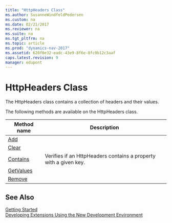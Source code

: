 ```yaml
---
title: "HttpHeaders Class"
ms.author: SusanneWindfeldPedersen
ms.custom: na
ms.date: 02/21/2017
ms.reviewer: na
ms.suite: na
ms.tgt_pltfrm: na
ms.topic: article
ms.prod: "dynamics-nav-2017"
ms.assetid: 620f0e32-eadc-43e9-8f6e-8fc0b12c3aaf
caps.latest.revision: 9
manager: edupont
---
```


# HttpHeaders Class
The HttpHeaders class contains a collection of headers and their values.

The following methods are available on the HttpHeaders class.

|Method name|Description|
|-----------|-----------|
|[Add](httpheaders-add-method.md)||
|[Clear](httpheaders-clear-method.md)||
|[Contains](httpheaders-contains-method.md)|Verifies if an HttpHeaders contains a property with a given key.|
|[GetValues](httpheaders-getvalues-method.md)||
|[Remove](httpheaders-remove-method.md)||


## See Also
[Getting Started](newdev-get-started.md)  
[Developing Extensions Using the New Development Environment](newdev-dev-overview.md)
